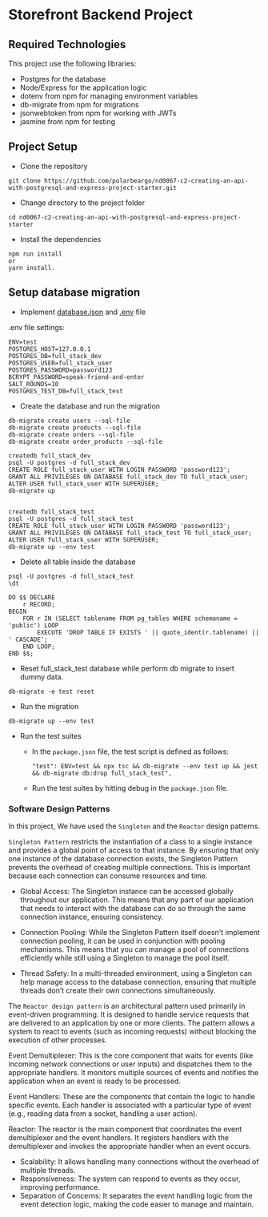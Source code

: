 # Storefront Backend Project

## Required Technologies

This project use the following libraries:

- Postgres for the database
- Node/Express for the application logic
- dotenv from npm for managing environment variables
- db-migrate from npm for migrations
- jsonwebtoken from npm for working with JWTs
- jasmine from npm for testing

## Project Setup

- Clone the repository

```
git clone https://github.com/polarbeargo/nd0067-c2-creating-an-api-with-postgresql-and-express-project-starter.git
```

- Change directory to the project folder

```
cd nd0067-c2-creating-an-api-with-postgresql-and-express-project-starter
```

- Install the dependencies

```
npm run install
or
yarn install.
```

## Setup database migration

- Implement [database.json](./database.json) and [.env](.env) file

.env file settings:

```
ENV=test
POSTGRES_HOST=127.0.0.1
POSTGRES_DB=full_stack_dev
POSTGRES_USER=full_stack_user
POSTGRES_PASSWORD=password123
BCRYPT_PASSWORD=speak-friend-and-enter
SALT_ROUNDS=10
POSTGRES_TEST_DB=full_stack_test
```

- Create the database and run the migration

```
db-migrate create users --sql-file
db-migrate create products --sql-file
db-migrate create orders --sql-file
db-migrate create order_products --sql-file

createdb full_stack_dev
psql -U postgres -d full_stack_dev
CREATE ROLE full_stack_user WITH LOGIN PASSWORD 'password123';
GRANT ALL PRIVILEGES ON DATABASE full_stack_dev TO full_stack_user;
ALTER USER full_stack_user WITH SUPERUSER;
db-migrate up


createdb full_stack_test
psql -U postgres -d full_stack_test
CREATE ROLE full_stack_user WITH LOGIN PASSWORD 'password123';
GRANT ALL PRIVILEGES ON DATABASE full_stack_test TO full_stack_user;
ALTER USER full_stack_user WITH SUPERUSER;
db-migrate up --env test

```

- Delete all table inside the database

```
psql -U postgres -d full_stack_test
\dt

DO $$ DECLARE
    r RECORD;
BEGIN
    FOR r IN (SELECT tablename FROM pg_tables WHERE schemaname = 'public') LOOP
        EXECUTE 'DROP TABLE IF EXISTS ' || quote_ident(r.tablename) || ' CASCADE';
    END LOOP;
END $$;
```

- Reset full_stack_test database while perform db migrate to insert dummy data.

```
db-migrate -e test reset
```

- Run the migration

```
db-migrate up --env test
```

- Run the test suites

  - In the `package.json` file, the test script is defined as follows:

    ```
    "test": ENV=test && npx tsc && db-migrate --env test up && jest && db-migrate db:drop full_stack_test",
    ```

  - Run the test suites by hitting debug in the `package.json` file.

### Software Design Patterns

In this project, We have used the `Singleton` and the `Reactor` design patterns.

`Singleton Pattern` restricts the instantiation of a class to a single instance and provides a global point of access to that instance. By ensuring that only one instance of the database connection exists, the Singleton Pattern prevents the overhead of creating multiple connections. This is important because each connection can consume resources and time.

- Global Access: The Singleton instance can be accessed globally throughout our application. This means that any part of our application that needs to interact with the database can do so through the same connection instance, ensuring consistency.

- Connection Pooling: While the Singleton Pattern itself doesn't implement connection pooling, it can be used in conjunction with pooling mechanisms. This means that you can manage a pool of connections efficiently while still using a Singleton to manage the pool itself.

- Thread Safety: In a multi-threaded environment, using a Singleton can help manage access to the database connection, ensuring that multiple threads don’t create their own connections simultaneously.

The `Reactor design pattern` is an architectural pattern used primarily in event-driven programming. It is designed to handle service requests that are delivered to an application by one or more clients. The pattern allows a system to react to events (such as incoming requests) without blocking the execution of other processes.

Event Demultiplexer: This is the core component that waits for events (like incoming network connections or user inputs) and dispatches them to the appropriate handlers. It monitors multiple sources of events and notifies the application when an event is ready to be processed.

Event Handlers: These are the components that contain the logic to handle specific events. Each handler is associated with a particular type of event (e.g., reading data from a socket, handling a user action).

Reactor: The reactor is the main component that coordinates the event demultiplexer and the event handlers. It registers handlers with the demultiplexer and invokes the appropriate handler when an event occurs.

- Scalability: It allows handling many connections without the overhead of multiple threads.
- Responsiveness: The system can respond to events as they occur, improving performance.
- Separation of Concerns: It separates the event handling logic from the event detection logic, making the code easier to manage and maintain.
